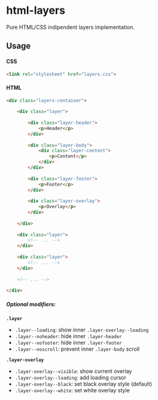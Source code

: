 # html-layers
Pure HTML/CSS indipendent layers implementation.

## Usage

#### CSS
```html
<link rel="stylesheet" href="layers.css">
```

#### HTML
```html
<div class="layers-container">
    
    <div class="layer">
        
        <div class="layer-header">
            <p>Header</p>
        </div>
        
        <div class="layer-body">
            <div class="layer-content">
                <p>Content</p>
            </div>
        </div>
        
        <div class="layer-footer">
            <p>Footer</p>
        </div>
        
        <div class="layer-overlay">
            <p>Overlay</p>
        </div>
        
    </div>
  
    <div class="layer">
        <!-- ... -->
    </div>
    
    <div class="layer">
        <!-- ... -->
    </div>
    
    <!-- ... -->
  
</div>
```

##### Optional modifiers:

**`.layer`**
- `.layer--loading`: show inner `.layer-overlay--loading`
- `.layer--noheader`: hide inner `.layer-header`
- `.layer--nofooter`: hide inner `.layer-footer`
- `.layer--noscroll`: prevent inner `.layer-body` scroll

**`.layer-overlay`**
- `.layer-overlay--visible`: show current overlay
- `.layer-overlay--loading`: add loading cursor
- `.layer-overlay--black`: set black overlay style (default)
- `.layer-overlay--white`: set white overlay style
